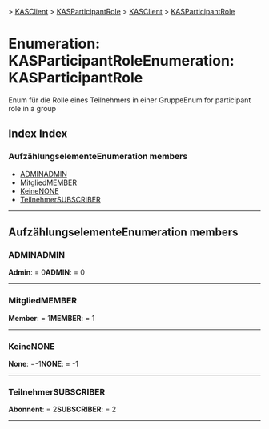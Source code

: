 <span data-ttu-id="2b504-101">[](../README.md) > [KASClient](../modules/kasclient.md) > [KASParticipantRole](../enums/kasclient.kasparticipantrole.md)</span><span class="sxs-lookup"><span data-stu-id="2b504-101">[](../README.md) > [KASClient](../modules/kasclient.md) > [KASParticipantRole](../enums/kasclient.kasparticipantrole.md)</span></span>

# <a name="enumeration-kasparticipantrole"></a><span data-ttu-id="2b504-102">Enumeration: KASParticipantRole</span><span class="sxs-lookup"><span data-stu-id="2b504-102">Enumeration: KASParticipantRole</span></span>

<span data-ttu-id="2b504-103">Enum für die Rolle eines Teilnehmers in einer Gruppe</span><span class="sxs-lookup"><span data-stu-id="2b504-103">Enum for participant role in a group</span></span>
## <a name="index"></a><span data-ttu-id="2b504-104">Index </span><span class="sxs-lookup"><span data-stu-id="2b504-104">Index</span></span>

### <a name="enumeration-members"></a><span data-ttu-id="2b504-105">Aufzählungselemente</span><span class="sxs-lookup"><span data-stu-id="2b504-105">Enumeration members</span></span>

* [<span data-ttu-id="2b504-106">ADMIN</span><span class="sxs-lookup"><span data-stu-id="2b504-106">ADMIN</span></span>](kasclient.kasparticipantrole.md#admin)
* [<span data-ttu-id="2b504-107">Mitglied</span><span class="sxs-lookup"><span data-stu-id="2b504-107">MEMBER</span></span>](kasclient.kasparticipantrole.md#member)
* [<span data-ttu-id="2b504-108">Keine</span><span class="sxs-lookup"><span data-stu-id="2b504-108">NONE</span></span>](kasclient.kasparticipantrole.md#none)
* [<span data-ttu-id="2b504-109">Teilnehmer</span><span class="sxs-lookup"><span data-stu-id="2b504-109">SUBSCRIBER</span></span>](kasclient.kasparticipantrole.md#subscriber)

---

## <a name="enumeration-members"></a><span data-ttu-id="2b504-110">Aufzählungselemente</span><span class="sxs-lookup"><span data-stu-id="2b504-110">Enumeration members</span></span>

<a id="admin"></a>

###  <a name="admin"></a><span data-ttu-id="2b504-111">ADMIN</span><span class="sxs-lookup"><span data-stu-id="2b504-111">ADMIN</span></span>

<span data-ttu-id="2b504-112">**Admin**: = 0</span><span class="sxs-lookup"><span data-stu-id="2b504-112">**ADMIN**:  = 0</span></span>

___
<a id="member"></a>

###  <a name="member"></a><span data-ttu-id="2b504-113">Mitglied</span><span class="sxs-lookup"><span data-stu-id="2b504-113">MEMBER</span></span>

<span data-ttu-id="2b504-114">**Member**: = 1</span><span class="sxs-lookup"><span data-stu-id="2b504-114">**MEMBER**:  = 1</span></span>

___
<a id="none"></a>

###  <a name="none"></a><span data-ttu-id="2b504-115">Keine</span><span class="sxs-lookup"><span data-stu-id="2b504-115">NONE</span></span>

<span data-ttu-id="2b504-116">**None**: =-1</span><span class="sxs-lookup"><span data-stu-id="2b504-116">**NONE**:  =  -1</span></span>

___
<a id="subscriber"></a>

###  <a name="subscriber"></a><span data-ttu-id="2b504-117">Teilnehmer</span><span class="sxs-lookup"><span data-stu-id="2b504-117">SUBSCRIBER</span></span>

<span data-ttu-id="2b504-118">**Abonnent**: = 2</span><span class="sxs-lookup"><span data-stu-id="2b504-118">**SUBSCRIBER**:  = 2</span></span>

___

